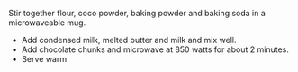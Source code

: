 Stir together flour, coco powder, baking powder and baking soda in a microwaveable mug.
- Add condensed milk, melted butter and milk and mix well.
- Add chocolate chunks and microwave at 850 watts for about 2 minutes.
- Serve warm